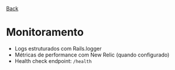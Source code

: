 [Back](../README.md)

# Monitoramento
- Logs estruturados com Rails.logger
- Métricas de performance com New Relic (quando configurado)
- Health check endpoint: `/health`
